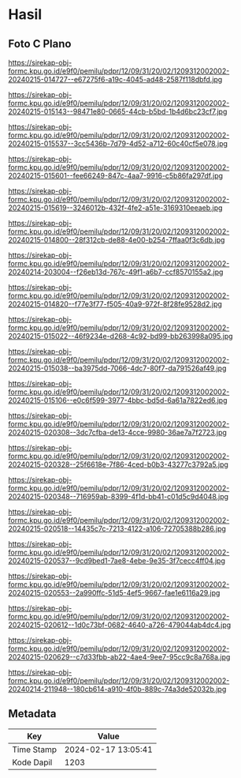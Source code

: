 # Hasil

## Foto C Plano

https://sirekap-obj-formc.kpu.go.id/e9f0/pemilu/pdpr/12/09/31/20/02/1209312002002-20240215-014727--e67275f6-a19c-4045-ad48-2587f118dbfd.jpg

https://sirekap-obj-formc.kpu.go.id/e9f0/pemilu/pdpr/12/09/31/20/02/1209312002002-20240215-015143--98471e80-0665-44cb-b5bd-1b4d6bc23cf7.jpg

https://sirekap-obj-formc.kpu.go.id/e9f0/pemilu/pdpr/12/09/31/20/02/1209312002002-20240215-015537--3cc5436b-7d79-4d52-a712-60c40cf5e078.jpg

https://sirekap-obj-formc.kpu.go.id/e9f0/pemilu/pdpr/12/09/31/20/02/1209312002002-20240215-015601--fee66249-847c-4aa7-9916-c5b86fa297df.jpg

https://sirekap-obj-formc.kpu.go.id/e9f0/pemilu/pdpr/12/09/31/20/02/1209312002002-20240215-015619--3246012b-432f-4fe2-a51e-3169310eeaeb.jpg

https://sirekap-obj-formc.kpu.go.id/e9f0/pemilu/pdpr/12/09/31/20/02/1209312002002-20240215-014800--28f312cb-de88-4e00-b254-7ffaa0f3c6db.jpg

https://sirekap-obj-formc.kpu.go.id/e9f0/pemilu/pdpr/12/09/31/20/02/1209312002002-20240214-203004--f26eb13d-767c-49f1-a6b7-ccf8570155a2.jpg

https://sirekap-obj-formc.kpu.go.id/e9f0/pemilu/pdpr/12/09/31/20/02/1209312002002-20240215-014820--f77e3f77-f505-40a9-972f-8f28fe9528d2.jpg

https://sirekap-obj-formc.kpu.go.id/e9f0/pemilu/pdpr/12/09/31/20/02/1209312002002-20240215-015022--46f9234e-d268-4c92-bd99-bb263998a095.jpg

https://sirekap-obj-formc.kpu.go.id/e9f0/pemilu/pdpr/12/09/31/20/02/1209312002002-20240215-015038--ba3975dd-7066-4dc7-80f7-da791526af49.jpg

https://sirekap-obj-formc.kpu.go.id/e9f0/pemilu/pdpr/12/09/31/20/02/1209312002002-20240215-015106--e0c6f599-3977-4bbc-bd5d-6a61a7822ed6.jpg

https://sirekap-obj-formc.kpu.go.id/e9f0/pemilu/pdpr/12/09/31/20/02/1209312002002-20240215-020308--3dc7cfba-de13-4cce-9980-36ae7a7f2723.jpg

https://sirekap-obj-formc.kpu.go.id/e9f0/pemilu/pdpr/12/09/31/20/02/1209312002002-20240215-020328--25f6618e-7f86-4ced-b0b3-43277c3792a5.jpg

https://sirekap-obj-formc.kpu.go.id/e9f0/pemilu/pdpr/12/09/31/20/02/1209312002002-20240215-020348--716959ab-8399-4f1d-bb41-c01d5c9d4048.jpg

https://sirekap-obj-formc.kpu.go.id/e9f0/pemilu/pdpr/12/09/31/20/02/1209312002002-20240215-020518--14435c7c-7213-4122-a106-72705388b286.jpg

https://sirekap-obj-formc.kpu.go.id/e9f0/pemilu/pdpr/12/09/31/20/02/1209312002002-20240215-020537--9cd9bed1-7ae8-4ebe-9e35-3f7cecc4ff04.jpg

https://sirekap-obj-formc.kpu.go.id/e9f0/pemilu/pdpr/12/09/31/20/02/1209312002002-20240215-020553--2a990ffc-51d5-4ef5-9667-fae1e6116a29.jpg

https://sirekap-obj-formc.kpu.go.id/e9f0/pemilu/pdpr/12/09/31/20/02/1209312002002-20240215-020612--1d0c73bf-0682-4640-a726-479044ab4dc4.jpg

https://sirekap-obj-formc.kpu.go.id/e9f0/pemilu/pdpr/12/09/31/20/02/1209312002002-20240215-020629--c7d33fbb-ab22-4ae4-9ee7-95cc9c8a768a.jpg

https://sirekap-obj-formc.kpu.go.id/e9f0/pemilu/pdpr/12/09/31/20/02/1209312002002-20240214-211948--180cb614-a910-4f0b-889c-74a3de52032b.jpg


## Metadata

| Key        | Value               |
| ---------- | ------------------- |
| Time Stamp | 2024-02-17 13:05:41 |
| Kode Dapil | 1203                |



